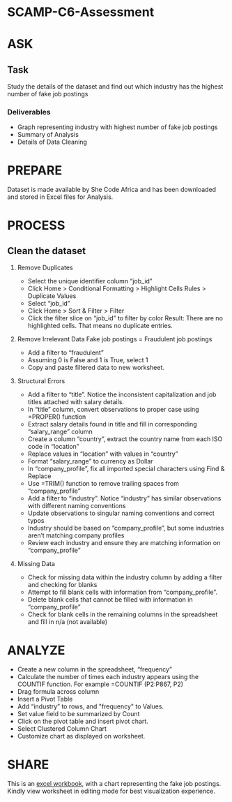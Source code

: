 # SCAMP-C6-Assessment

# ASK
## Task  
Study the details of the dataset and find out which industry has the highest number of fake job postings 

### Deliverables  
- Graph representing industry with highest number of fake job postings
- Summary of Analysis
- Details of Data Cleaning

# PREPARE
Dataset is made available by She Code Africa and has been downloaded and stored in Excel files for Analysis.

# PROCESS
## Clean the dataset
1. Remove Duplicates
    - Select the unique identifier column “job_id”
    - Click Home > Conditional Formatting > Highlight Cells Rules > Duplicate Values
    - Select “job_id”
    - Click Home > Sort & Filter > Filter
    - Click the filter slice on “job_id” to filter by color
Result: There are no highlighted cells. That means no duplicate entries.

2. Remove Irrelevant Data
Fake job postings = Fraudulent job postings
    - Add a filter to “fraudulent”
    - Assuming 0 is False and 1 is True, select 1
    - Copy and paste filtered data to new worksheet.

3. Structural Errors
    - Add a filter to “title”. Notice the inconsistent capitalization and job titles attached with salary details.
    - In “title” column, convert observations to proper case using =PROPER() function
    - Extract salary details found in title and fill in corresponding “salary_range” column
    - Create a column “country”, extract the country name from each ISO code in “location”
    - Replace values in “location” with values in “country”
    - Format “salary_range” to currency as Dollar
    - In “company_profile”, fix all imported special characters using Find & Replace
    - Use =TRIM() function to remove trailing spaces from “company_profile”
    - Add a filter to “industry”. Notice “industry” has similar observations with different naming conventions
    - Update observations to singular naming conventions and correct typos
    - Industry should be based on “company_profile”,  but some industries aren’t matching company profiles
    - Review each industry and ensure they are matching information on “company_profile”

4. Missing Data
    - Check for missing data within the industry column by adding a filter and checking for blanks
    - Attempt to fill blank cells with information from “company_profile”. 
    - Delete blank cells that cannot be filled with information in “company_profile”
    - Check for blank cells in the remaining columns in the spreadsheet and fill in n/a (not available)


# ANALYZE
- Create a new column in the spreadsheet, “frequency”
- Calculate the number of times each industry appears using  the COUNTIF function. For example =COUNTIF (P2:P867, P2)
- Drag formula across column
- Insert a Pivot Table
- Add “industry” to rows, and "frequency" to Values.
- Set value field to be summarized by Count
- Click on the pivot table and insert pivot chart.
- Select Clustered Column Chart
- Customize chart as displayed on worksheet.

# SHARE
This is an [excel workbook](https://github.com/Jen-Ashishali/SCAMP-C6-Assessment/blob/main/fake_job_postings.xlsx), with a chart representing the fake job postings. Kindly view worksheet in editing mode for best visualization experience. 
